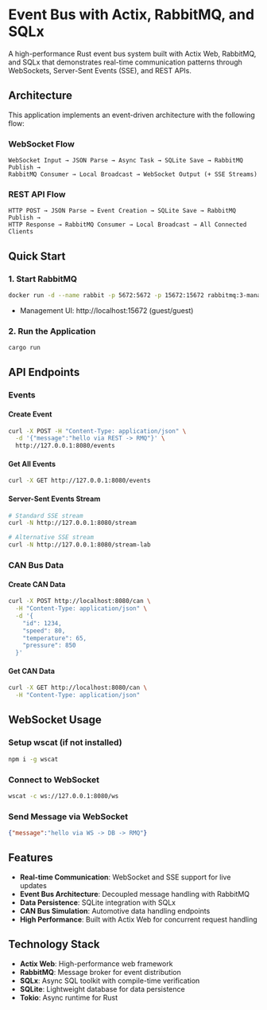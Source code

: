 
# Event Bus with Actix, RabbitMQ, and SQLx

A high-performance Rust event bus system built with Actix Web, RabbitMQ, and SQLx that demonstrates real-time communication patterns through WebSockets, Server-Sent Events (SSE), and REST APIs.

## Architecture

This application implements an event-driven architecture with the following flow:

### WebSocket Flow
```
WebSocket Input → JSON Parse → Async Task → SQLite Save → RabbitMQ Publish → 
RabbitMQ Consumer → Local Broadcast → WebSocket Output (+ SSE Streams)
```

### REST API Flow
```
HTTP POST → JSON Parse → Event Creation → SQLite Save → RabbitMQ Publish → 
HTTP Response → RabbitMQ Consumer → Local Broadcast → All Connected Clients
```

## Quick Start

### 1. Start RabbitMQ
```bash
docker run -d --name rabbit -p 5672:5672 -p 15672:15672 rabbitmq:3-management
```
- Management UI: http://localhost:15672 (guest/guest)

### 2. Run the Application
```bash
cargo run
```

## API Endpoints

### Events

#### Create Event
```bash
curl -X POST -H "Content-Type: application/json" \
  -d '{"message":"hello via REST -> RMQ"}' \
  http://127.0.0.1:8080/events
```

#### Get All Events
```bash
curl -X GET http://127.0.0.1:8080/events
```

#### Server-Sent Events Stream
```bash
# Standard SSE stream
curl -N http://127.0.0.1:8080/stream

# Alternative SSE stream
curl -N http://127.0.0.1:8080/stream-lab
```

### CAN Bus Data

#### Create CAN Data
```bash
curl -X POST http://localhost:8080/can \
  -H "Content-Type: application/json" \
  -d '{
    "id": 1234,
    "speed": 80,
    "temperature": 65,
    "pressure": 850
  }'
```

#### Get CAN Data
```bash
curl -X GET http://localhost:8080/can \
  -H "Content-Type: application/json"
```

## WebSocket Usage

### Setup wscat (if not installed)
```bash
npm i -g wscat
```

### Connect to WebSocket
```bash
wscat -c ws://127.0.0.1:8080/ws
```

### Send Message via WebSocket
```json
{"message":"hello via WS -> DB -> RMQ"}
```

## Features

- **Real-time Communication**: WebSocket and SSE support for live updates
- **Event Bus Architecture**: Decoupled message handling with RabbitMQ
- **Data Persistence**: SQLite integration with SQLx
- **CAN Bus Simulation**: Automotive data handling endpoints
- **High Performance**: Built with Actix Web for concurrent request handling

## Technology Stack

- **Actix Web**: High-performance web framework
- **RabbitMQ**: Message broker for event distribution
- **SQLx**: Async SQL toolkit with compile-time verification
- **SQLite**: Lightweight database for data persistence
- **Tokio**: Async runtime for Rust